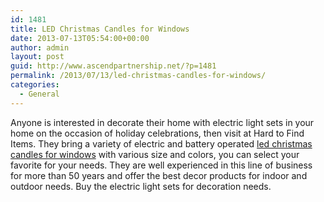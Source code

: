 ```yaml
---
id: 1481
title: LED Christmas Candles for Windows
date: 2013-07-13T05:54:00+00:00
author: admin
layout: post
guid: http://www.ascendpartnership.net/?p=1481
permalink: /2013/07/13/led-christmas-candles-for-windows/
categories:
  - General
---
```

Anyone is interested in decorate their home with electric light sets in your home on the occasion of holiday celebrations, then visit at Hard to Find Items. They bring a variety of electric and battery operated [led christmas candles for windows](http://www.hardtofinditems.com/battery-electric-led-window-candles/) with various size and colors, you can select your favorite for your needs. They are well experienced in this line of business for more than 50 years and offer the best decor products for indoor and outdoor needs. Buy the electric light sets for decoration needs.